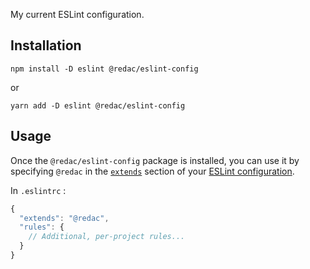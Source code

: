 My current ESLint configuration.

## Installation

```
npm install -D eslint @redac/eslint-config
```

or

```
yarn add -D eslint @redac/eslint-config
```

## Usage

Once the `@redac/eslint-config` package is installed, you can use it by specifying `@redac` in the [`extends`](http://eslint.org/docs/user-guide/configuring#extending-configuration-files) section of your [ESLint configuration](http://eslint.org/docs/user-guide/configuring).

In `.eslintrc` :

```js
{
  "extends": "@redac",
  "rules": {
    // Additional, per-project rules...
  }
}
```
